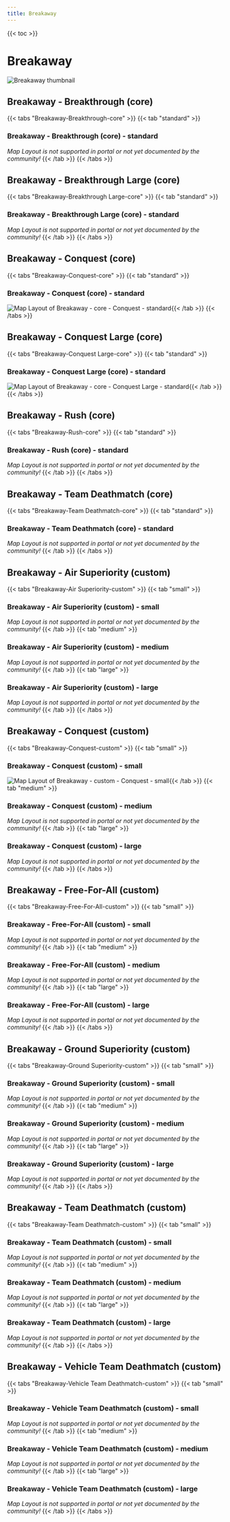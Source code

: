 ```yaml
---
title: Breakaway
---
```


{{< toc >}}

# Breakaway

![Breakaway thumbnail](../images/thumbnails/breakaway_thumbnail.jpg)

## Breakaway - Breakthrough (core)

{{< tabs "Breakaway-Breakthrough-core" >}}
{{< tab "standard" >}}
### Breakaway - Breakthrough (core) - standard

_Map Layout is not supported in portal or not yet documented by the community!_
{{< /tab >}}
{{< /tabs >}}
## Breakaway - Breakthrough Large (core)

{{< tabs "Breakaway-Breakthrough Large-core" >}}
{{< tab "standard" >}}
### Breakaway - Breakthrough Large (core) - standard

_Map Layout is not supported in portal or not yet documented by the community!_
{{< /tab >}}
{{< /tabs >}}
## Breakaway - Conquest (core)

{{< tabs "Breakaway-Conquest-core" >}}
{{< tab "standard" >}}
### Breakaway - Conquest (core) - standard

![Map Layout of Breakaway - core - Conquest - standard](../images/layouts/breakaway_conquest_core_standard.png){{< /tab >}}
{{< /tabs >}}
## Breakaway - Conquest Large (core)

{{< tabs "Breakaway-Conquest Large-core" >}}
{{< tab "standard" >}}
### Breakaway - Conquest Large (core) - standard

![Map Layout of Breakaway - core - Conquest Large - standard](../images/layouts/breakaway_conquestlarge_core_standard.png){{< /tab >}}
{{< /tabs >}}
## Breakaway - Rush (core)

{{< tabs "Breakaway-Rush-core" >}}
{{< tab "standard" >}}
### Breakaway - Rush (core) - standard

_Map Layout is not supported in portal or not yet documented by the community!_
{{< /tab >}}
{{< /tabs >}}
## Breakaway - Team Deathmatch (core)

{{< tabs "Breakaway-Team Deathmatch-core" >}}
{{< tab "standard" >}}
### Breakaway - Team Deathmatch (core) - standard

_Map Layout is not supported in portal or not yet documented by the community!_
{{< /tab >}}
{{< /tabs >}}
## Breakaway - Air Superiority (custom)

{{< tabs "Breakaway-Air Superiority-custom" >}}
{{< tab "small" >}}
### Breakaway - Air Superiority (custom) - small

_Map Layout is not supported in portal or not yet documented by the community!_
{{< /tab >}}
{{< tab "medium" >}}
### Breakaway - Air Superiority (custom) - medium

_Map Layout is not supported in portal or not yet documented by the community!_
{{< /tab >}}
{{< tab "large" >}}
### Breakaway - Air Superiority (custom) - large

_Map Layout is not supported in portal or not yet documented by the community!_
{{< /tab >}}
{{< /tabs >}}
## Breakaway - Conquest (custom)

{{< tabs "Breakaway-Conquest-custom" >}}
{{< tab "small" >}}
### Breakaway - Conquest (custom) - small

![Map Layout of Breakaway - custom - Conquest - small](../images/layouts/breakaway_conquest_custom_small.png){{< /tab >}}
{{< tab "medium" >}}
### Breakaway - Conquest (custom) - medium

_Map Layout is not supported in portal or not yet documented by the community!_
{{< /tab >}}
{{< tab "large" >}}
### Breakaway - Conquest (custom) - large

_Map Layout is not supported in portal or not yet documented by the community!_
{{< /tab >}}
{{< /tabs >}}
## Breakaway - Free-For-All (custom)

{{< tabs "Breakaway-Free-For-All-custom" >}}
{{< tab "small" >}}
### Breakaway - Free-For-All (custom) - small

_Map Layout is not supported in portal or not yet documented by the community!_
{{< /tab >}}
{{< tab "medium" >}}
### Breakaway - Free-For-All (custom) - medium

_Map Layout is not supported in portal or not yet documented by the community!_
{{< /tab >}}
{{< tab "large" >}}
### Breakaway - Free-For-All (custom) - large

_Map Layout is not supported in portal or not yet documented by the community!_
{{< /tab >}}
{{< /tabs >}}
## Breakaway - Ground Superiority (custom)

{{< tabs "Breakaway-Ground Superiority-custom" >}}
{{< tab "small" >}}
### Breakaway - Ground Superiority (custom) - small

_Map Layout is not supported in portal or not yet documented by the community!_
{{< /tab >}}
{{< tab "medium" >}}
### Breakaway - Ground Superiority (custom) - medium

_Map Layout is not supported in portal or not yet documented by the community!_
{{< /tab >}}
{{< tab "large" >}}
### Breakaway - Ground Superiority (custom) - large

_Map Layout is not supported in portal or not yet documented by the community!_
{{< /tab >}}
{{< /tabs >}}
## Breakaway - Team Deathmatch (custom)

{{< tabs "Breakaway-Team Deathmatch-custom" >}}
{{< tab "small" >}}
### Breakaway - Team Deathmatch (custom) - small

_Map Layout is not supported in portal or not yet documented by the community!_
{{< /tab >}}
{{< tab "medium" >}}
### Breakaway - Team Deathmatch (custom) - medium

_Map Layout is not supported in portal or not yet documented by the community!_
{{< /tab >}}
{{< tab "large" >}}
### Breakaway - Team Deathmatch (custom) - large

_Map Layout is not supported in portal or not yet documented by the community!_
{{< /tab >}}
{{< /tabs >}}
## Breakaway - Vehicle Team Deathmatch (custom)

{{< tabs "Breakaway-Vehicle Team Deathmatch-custom" >}}
{{< tab "small" >}}
### Breakaway - Vehicle Team Deathmatch (custom) - small

_Map Layout is not supported in portal or not yet documented by the community!_
{{< /tab >}}
{{< tab "medium" >}}
### Breakaway - Vehicle Team Deathmatch (custom) - medium

_Map Layout is not supported in portal or not yet documented by the community!_
{{< /tab >}}
{{< tab "large" >}}
### Breakaway - Vehicle Team Deathmatch (custom) - large

_Map Layout is not supported in portal or not yet documented by the community!_
{{< /tab >}}
{{< /tabs >}}

